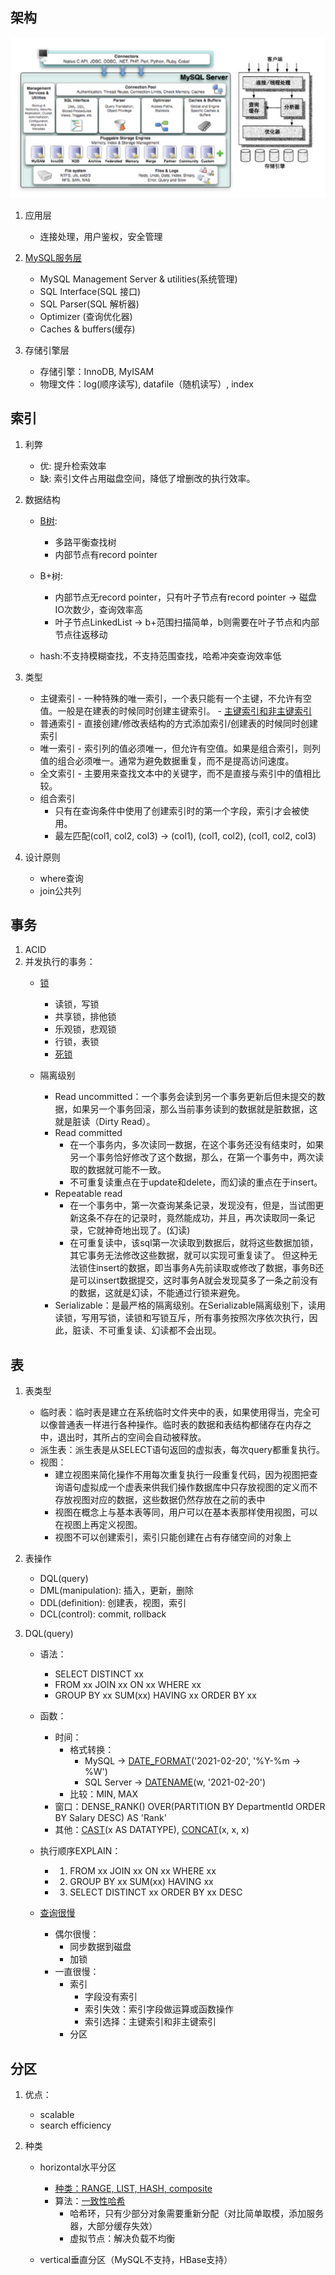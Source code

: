 ## 架构
![mysql-architecture](img/mysql-architecture.jpg)
1. 应用层
    - 连接处理，用户鉴权，安全管理
    
2. [MySQL服务层](https://zhuanlan.zhihu.com/p/43736857)
    - MySQL Management Server & utilities(系统管理)
    - SQL Interface(SQL 接口)
    - SQL Parser(SQL 解析器)
    - Optimizer (查询优化器)
    - Caches & buffers(缓存)

3. 存储引擎层
    - 存储引擎：InnoDB, MyISAM
    - 物理文件：log(顺序读写), datafile（随机读写）, index



## 索引
1. 利弊
    - 优: 提升检索效率
    - 缺: 索引文件占用磁盘空间，降低了增删改的执行效率。


2. 数据结构
    - [B树](https://www.youtube.com/watch?v=aZjYr87r1b8&ab_channel=AbdulBari): 
        - 多路平衡查找树
        - 内部节点有record pointer
    - B+树: 
        - 内部节点无record pointer，只有叶子节点有record pointer -> 磁盘IO次数少，查询效率高              
        - 叶子节点LinkedList -> b+范围扫描简单，b则需要在叶子节点和内部节点往返移动
       
    - hash:不支持模糊查找，不支持范围查找，哈希冲突查询效率低

            
3. 类型
    - 主键索引 - 一种特殊的唯一索引，一个表只能有一个主键，不允许有空值。一般是在建表的时候同时创建主键索引。
              - [主键索引和非主键索引](https://mp.weixin.qq.com/s/RemJcqPIvLArmfWIhoaZ1g)
    - 普通索引 - 直接创建/修改表结构的方式添加索引/创建表的时候同时创建索引
    - 唯一索引 - 索引列的值必须唯一，但允许有空值。如果是组合索引，则列值的组合必须唯一。通常为避免数据重复，而不是提高访问速度。
    - 全文索引 - 主要用来查找文本中的关键字，而不是直接与索引中的值相比较。
    - 组合索引
        - 只有在查询条件中使用了创建索引时的第一个字段，索引才会被使用。
        - 最左匹配(col1, col2, col3) -> (col1), (col1, col2), (col1, col2, col3)

4. 设计原则
    - where查询
    - join公共列


## 事务
1. ACID
2. 并发执行的事务：
    - [锁](https://juejin.cn/post/6844903505283514381#heading-5)
        - 读锁，写锁
        - 共享锁，排他锁
        - 乐观锁，悲观锁
        - 行锁，表锁
        - [死锁](https://www.cnblogs.com/tgycoder/p/5410537.html)

    - 隔离级别
        - Read uncommitted：一个事务会读到另一个事务更新后但未提交的数据，如果另一个事务回滚，那么当前事务读到的数据就是脏数据，这就是脏读（Dirty Read）。
        - Read committed
            - 在一个事务内，多次读同一数据，在这个事务还没有结束时，如果另一个事务恰好修改了这个数据，那么，在第一个事务中，两次读取的数据就可能不一致。
            - 不可重复读重点在于update和delete，而幻读的重点在于insert。
        - Repeatable read
            - 在一个事务中，第一次查询某条记录，发现没有，但是，当试图更新这条不存在的记录时，竟然能成功，并且，再次读取同一条记录，它就神奇地出现了。(幻读)
            - 在可重复读中，该sql第一次读取到数据后，就将这些数据加锁，其它事务无法修改这些数据，就可以实现可重复读了。
              但这种无法锁住insert的数据，即当事务A先前读取或修改了数据，事务B还是可以insert数据提交，这时事务A就会发现莫多了一条之前没有的数据，这就是幻读，不能通过行锁来避免。
        - Serializable：是最严格的隔离级别。在Serializable隔离级别下，读用读锁，写用写锁，读锁和写锁互斥，所有事务按照次序依次执行，因此，脏读、不可重复读、幻读都不会出现。



## 表

1. 表类型
    - 临时表：临时表是建立在系统临时文件夹中的表，如果使用得当，完全可以像普通表一样进行各种操作。临时表的数据和表结构都储存在内存之中，退出时，其所占的空间会自动被释放。
    - 派生表：派生表是从SELECT语句返回的虚拟表，每次query都重复执行。
    - 视图：
        - 建立视图来简化操作不用每次重复执行一段重复代码，因为视图把查询语句虚拟成一个虚表来供我们操作数据库中只存放视图的定义而不存放视图对应的数据，这些数据仍然存放在之前的表中
        - 视图在概念上与基本表等同，用户可以在基本表那样使用视图，可以在视图上再定义视图。
        - 视图不可以创建索引，索引只能创建在占有存储空间的对象上

2. 表操作
    - DQL(query)
    - DML(manipulation): 插入，更新，删除
    - DDL(definition): 创建表，视图，索引
    - DCL(control): commit, rollback


3. DQL(query)
    - 语法：
        - SELECT DISTINCT xx
        - FROM xx JOIN xx ON xx WHERE xx
        - GROUP BY xx SUM(xx) HAVING xx ORDER BY xx
    - 函数：
        - 时间：
            - 格式转换：
                - MySQL -> [DATE_FORMAT](https://www.w3school.com.cn/sql/func_date_format.asp)('2021-02-20', '%Y-%m -> %W')
                - SQL Server -> [DATENAME](https://www.w3school.com.cn/sql/func_datepart.asp)(w, '2021-02-20')
            - 比较：MIN, MAX
        - 窗口：DENSE_RANK() OVER(PARTITION BY DepartmentId ORDER BY Salary DESC) AS 'Rank'
        - 其他：[CAST](https://www.w3schools.com/sql/func_mysql_cast.asp)(x AS DATATYPE), [CONCAT](https://www.w3schools.com/sql/func_mysql_concat.asp)(x, x, x)

    - 执行顺序EXPLAIN：
        - 1. FROM xx JOIN xx ON xx WHERE xx
        - 2. GROUP BY xx SUM(xx) HAVING xx
        - 3. SELECT DISTINCT xx ORDER BY xx DESC

    - [查询很慢](https://www.cnblogs.com/kubidemanong/p/10734045.html)
        - 偶尔很慢：
            - 同步数据到磁盘
            - 加锁
        - 一直很慢：
            - 索引
                - 字段没有索引
                - 索引失效：索引字段做运算或函数操作
                - 索引选择：主键索引和非主键索引
            - 分区



## 分区
1. 优点：
    - scalable
    - search efficiency

2. 种类
    - horizontal水平分区
        - [种类：RANGE, LIST, HASH, composite](https://blog.csdn.net/u013096088/article/details/72821849)
        - 算法：[一致性哈希](https://segmentfault.com/a/1190000021199728)
            - 哈希环，只有少部分对象需要重新分配（对比简单取模，添加服务器，大部分缓存失效）
            - 虚拟节点：解决负载不均衡
            
        
    - vertical垂直分区（MySQL不支持，HBase支持）







